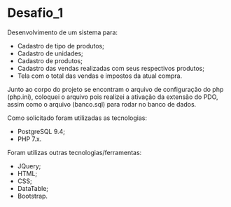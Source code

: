 # Desafio_1
Desenvolvimento de um sistema para:
- Cadastro de tipo de produtos;
- Cadastro de unidades;
- Cadastro de produtos;
- Cadastro das vendas realizadas com seus respectivos produtos;
- Tela com o total das vendas e impostos da atual compra.


Junto ao corpo do projeto se encontram o arquivo de configuração do php (php.ini), coloquei o arquivo pois realizei a ativação da extensão do PDO, assim como o arquivo (banco.sql) para rodar no banco de dados.

Como solicitado foram utilizadas as tecnologias:
- PostgreSQL 9.4;
- PHP 7.x.

Foram utilizas outras tecnologias/ferramentas:
- JQuery;
- HTML;
- CSS;
- DataTable;
- Bootstrap.
 
